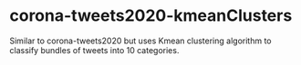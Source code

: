 # corona-tweets2020-kmeanClusters

Similar to corona-tweets2020 but uses Kmean clustering algorithm to classify bundles of tweets into 10 categories. 
